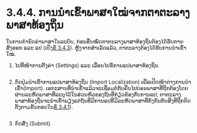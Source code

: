 # 3.4.4. ການນໍາເຂົ້າພາສາໃໝ່ຈາກຕາຕະລາງພາສາທ້ອງຖິ່ນ

ໃນການກໍານົດຄ່າພາສາໃນລະບົບ, ກ່ອນອື່ນໝົດຕາຕະລາງພາສາທ້ອງຖິ່ນຕ້ອງໄດ້ຮັບການສົ່ງອອກ ແລະ ແປ (ເບິ່ງ[ຂໍ້ 3.4.3](3.4.3-add-or-edit-a-locale-in-the-exported-spreadsheet.md)). ຫຼັງຈາກສໍາເລັດແລ້ວ, ຕາຕະລາງຕ້ອງໄດ້ຮັບການນໍາເຂົ້າໃໝ່.

1.  ໄປທີ່ໜ້າການຕັ້ງຄ່າ (Settings) ແລະ ເລື່ອນໄປຂໍ້ການແປພາສາທ້ອງຖິ່ນ.

    <figure><img src="https://lh4.googleusercontent.com/Mu8r3fdIVOehoWjkwFj5epRbJyUBDB2rw22P8xecko2k4CsASlNP_7MDV7e-W0bRvGQimfCJHR2i2DQ28iuYgFBb7EH34na57RRBGYKAIejU4IR5Z8rtellO88Z0DYuK4m6yFuz4LdGEjm8qg5a1At_iI2aqbKyG_WggJ7N8ifOA7h0ja9Fhb4s1" alt=""><figcaption></figcaption></figure>
2.  ກົດປຸ່ມນຳເຂົ້າການແປພາສາທ້ອງຖິ່ນ (Import Localization) ເພື່ອເປີດໜ້າຕ່າງການນຳເຂົ້າ(Import). ເອກະສານທີ່ນໍາເຂົ້າແລ້ວຈະເຊື່ອມຕໍ່ກັບຄືນໄປບ່ອນພາສາທີ່ຖືກຕ້ອງໂດຍຜ່ານລະຫັດພາສາທີ່ລະບຸໄວ້ໃນສ່ວນຫົວຂອງຖັນທີ່ກ່ຽວຂ້ອງກັບການແປ; ຕາຕະລາງພາສາທ້ອງຖິ່ນຈະນຳເຂົ້າພຽງແຕ່ຖັນທີ່ມີການແປທີ່ມີລະຫັດພາສາທີ່ກົງກັນກັບສິ່ງທີ່ຖືກຕິດຕັ້ງຕາມຂັ້ນຕອນໃນ[ຂໍ້ 3.4.1](3.4.1-install-a-new-locale.md)).

    <figure><img src="https://lh3.googleusercontent.com/WVNE0YSWHqjUE3l16tTp_fgswNDz_CkPlSfg67sRWzA2eh1SzK3Rlh34mb1bKuz6A68FPAfYyiGEgoM3MUuQH5Oe0K2800anahCCtOK-4hQAIJoHmKLBQ5rwYzvxsNCwI1_d2_X2Flze05DiSBqrXzuMm4tmAeaDU663599PtmWxk_W07G8zlrFx" alt=""><figcaption></figcaption></figure>
3. ກົດສົ່ງ (Submit).
